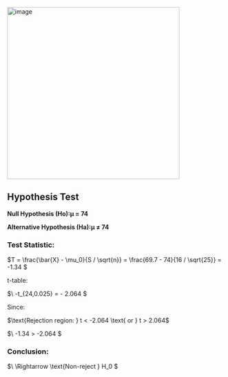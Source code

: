 <img width="400" alt="image" src="https://github.com/user-attachments/assets/9e68ea27-3126-4225-b542-15adc57914dc" />  

## Hypothesis Test

**Null Hypothesis (Ho):μ = 74**     

**Alternative Hypothesis (Ha):μ ≠ 74**  


### Test Statistic:

$T = \frac{\bar{X} - \mu_0}{S / \sqrt{n}} = \frac{69.7 - 74}{16 / \sqrt{25}} = -1.34 \$


t-table:

$\ -t_{24,0.025} = \- 2.064 \$

Since:

$\text{Rejection region: } t < -2.064 \text{ or } t > 2.064\$


$\ -1.34 > -2.064 \$

### Conclusion:

$\ \Rightarrow \text{Non-reject } H_0 \$
